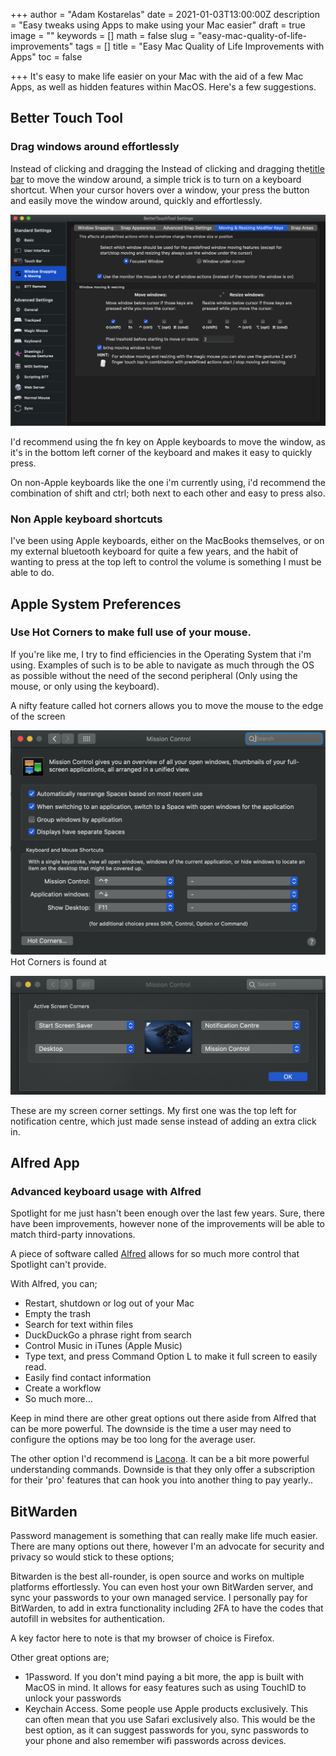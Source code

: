 +++
author = "Adam Kostarelas"
date = 2021-01-03T13:00:00Z
description = "Easy tweaks using Apps to make using your Mac easier"
draft = true
image = ""
keywords = []
math = false
slug = "easy-mac-quality-of-life-improvements"
tags = []
title = "Easy Mac Quality of Life Improvements with Apps"
toc = false

+++
It's easy to make life easier on your Mac with the aid of a few Mac Apps, as well as hidden features within MacOS. Here's a few suggestions.

## Better Touch Tool

### Drag windows around effortlessly

Instead of clicking and dragging the Instead of clicking and dragging the[title bar](https://developer.apple.com/design/human-interface-guidelines/macos/windows-and-views/window-anatomy/#title-bar "Apple HID title bar info") to move the window around, a simple trick is to turn on a keyboard shortcut. When your cursor hovers over a window, your press the button and easily move the window around, quickly and effortlessly.

![](/uploads/screen-shot-2021-01-04-at-9-48-08-pm.png)

I'd recommend using the fn key on Apple keyboards to move the window, as it's in the bottom left corner of the keyboard and makes it easy to quickly press.

On non-Apple keyboards like the one i'm currently using, i'd recommend the combination of shift and ctrl; both next to each other and easy to press also.

### Non Apple keyboard shortcuts

I've been using Apple keyboards, either on the MacBooks themselves, or on my external bluetooth keyboard for quite a few years, and the habit of wanting to press at the top left to control the volume is something I must be able to do.

## Apple System Preferences

### Use Hot Corners to make full use of your mouse.

If you're like me, I try to find efficiencies in the Operating System that i'm using. Examples of such is to be able to navigate as much through the OS as possible without the need of the second peripheral (Only using the mouse, or only using the keyboard).

A nifty feature called hot corners allows you to move the mouse to the edge of the screen

![](/uploads/screen-shot-2021-01-04-at-10-08-30-pm.png)  
Hot Corners is found at 

![](/uploads/screen-shot-2021-01-04-at-10-08-43-pm.png)

These are my screen corner settings. My first one was the top left for notification centre, which just made sense instead of adding an extra click in.

## Alfred App

### Advanced keyboard usage with Alfred

Spotlight for me just hasn't been enough over the last few years. Sure, there have been improvements, however none of the improvements will be able to match third-party innovations.

A piece of software called [Alfred](https://www.alfredapp.com/ "Alfred Website") allows for so much more control that Spotlight can't provide.

With Alfred, you can;

* Restart, shutdown or log out of your Mac
* Empty the trash
* Search for text within files
* DuckDuckGo a phrase right from search
* Control Music in iTunes (Apple Music)
* Type text, and press Command Option L to make it full screen to easily read.
* Easily find contact information
* Create a workflow
* So much more...

Keep in mind there are other great options out there aside from Alfred that can be more powerful. The downside is the time a user may need to configure the options may be too long for the average user.

The other option I'd recommend is [Lacona](https://lacona.app/ "Lacona Website"). It can be a bit more powerful understanding commands. Downside is that they only offer a subscription for their 'pro' features that can hook you into another thing to pay yearly..

## BitWarden

Password management is something that can really make life much easier. There are many options out there, however I'm an advocate for security and privacy so would stick to these options;

Bitwarden is the best all-rounder, is open source and works on multiple platforms effortlessly. You can even host your own BitWarden server, and sync your passwords to your own managed service. I personally pay for BitWarden, to add in extra functionality including 2FA to have the codes that autofill in websites for authentication.

A key factor here to note is that my browser of choice is Firefox.

Other great options are;

* 1Password. If you don't mind paying a bit more, the app is built with MacOS in mind. It allows for easy features such as using TouchID to unlock your passwords
* Keychain Access. Some people use Apple products exclusively. This can often mean that you use Safari exclusively also. This would be the best option, as it can suggest passwords for you, sync passwords to your phone and also remember wifi passwords across devices.